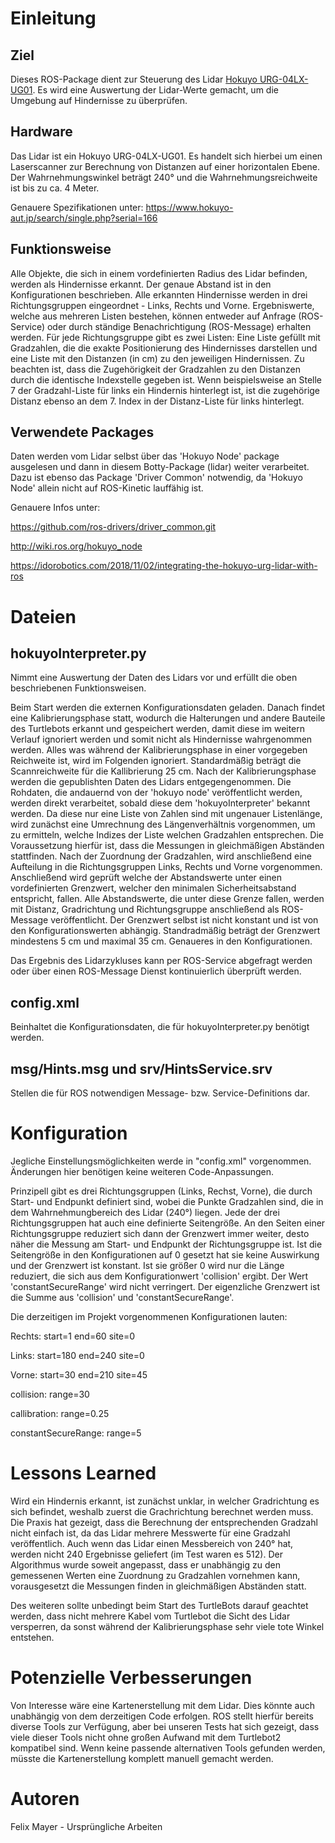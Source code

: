 # Einleitung
## Ziel
Dieses ROS-Package dient zur Steuerung des Lidar [Hokuyo URG-04LX-UG01](https://www.roscomponents.com/en/lidar-laser-scanner/83-urg-04lx-ug01.html). Es wird eine Auswertung der Lidar-Werte gemacht, um die Umgebung auf Hindernisse zu überprüfen.

## Hardware
Das Lidar ist ein Hokuyo URG-04LX-UG01. Es handelt sich hierbei um einen Laserscanner zur Berechnung von Distanzen auf einer horizontalen Ebene. Der Wahrnehmungswinkel beträgt 240° und die Wahrnehmungsreichweite ist bis zu ca. 4 Meter.

Genauere Spezifikationen unter:
https://www.hokuyo-aut.jp/search/single.php?serial=166

## Funktionsweise
Alle Objekte, die sich in einem vordefinierten Radius des Lidar befinden, werden als Hindernisse erkannt. Der genaue Abstand ist in den Konfigurationen beschrieben. Alle erkannten Hindernisse werden in drei Richtungsgruppen eingeordnet - Links, Rechts und Vorne. Ergebniswerte, welche aus mehreren Listen bestehen, können entweder auf Anfrage (ROS-Service) oder durch ständige Benachrichtigung (ROS-Message) erhalten werden. Für jede Richtungsgruppe gibt es zwei Listen: Eine Liste gefüllt mit Gradzahlen, die die exakte Positionierung des Hindernisses darstellen und eine Liste mit den Distanzen (in cm) zu den jeweiligen Hindernissen. Zu beachten ist, dass die Zugehörigkeit der Gradzahlen zu den Distanzen durch die identische Indexstelle gegeben ist. Wenn beispielsweise an Stelle 7 der Gradzahl-Liste für links ein Hindernis hinterlegt ist, ist die zugehörige Distanz ebenso an dem 7. Index in der Distanz-Liste für links hinterlegt.

## Verwendete Packages
Daten werden vom Lidar selbst über das 'Hokuyo Node' package ausgelesen und dann in diesem Botty-Package (lidar) weiter verarbeitet. Dazu ist ebenso das Package 'Driver Common' notwendig, da 'Hokuyo Node' allein nicht auf ROS-Kinetic lauffähig ist.

Genauere Infos unter:

https://github.com/ros-drivers/driver_common.git

http://wiki.ros.org/hokuyo_node

https://idorobotics.com/2018/11/02/integrating-the-hokuyo-urg-lidar-with-ros

# Dateien
## hokuyoInterpreter.py
Nimmt eine Auswertung der Daten des Lidars vor und erfüllt die oben beschriebenen Funktionsweisen. 

Beim Start werden die externen Konfigurationsdaten geladen. Danach findet eine Kalibrierungsphase statt, wodurch die Halterungen und andere Bauteile des Turtlebots erkannt und gespeichert werden, damit diese im weitern Verlauf ignoriert werden und somit nicht als Hindernisse wahrgenommen werden. Alles was während der Kalibrierungsphase in einer vorgegeben Reichweite ist, wird im Folgenden ignoriert. Standardmäßig beträgt die Scannreichweite für die Kallibrierung 25 cm.
Nach der Kalibrierungsphase werden die gepublishten Daten des Lidars entgegengenommen. Die Rohdaten, die andauernd von der 'hokuyo node' veröffentlicht werden, werden direkt verarbeitet, sobald diese dem 'hokuyoInterpreter' bekannt werden. Da diese nur eine Liste von Zahlen sind mit ungenauer Listenlänge, wird zunächst eine Umrechnung des Längenverhältnis vorgenommen, um zu ermitteln, welche Indizes der Liste welchen Gradzahlen entsprechen. Die Voraussetzung hierfür ist, dass die Messungen in gleichmäßigen Abständen stattfinden. Nach der Zuordnung der Gradzahlen, wird anschließend eine Aufteilung in die Richtungsgruppen Links, Rechts und Vorne vorgenommen. Anschließend wird geprüft welche der Abstandswerte unter einen vordefinierten Grenzwert, welcher den minimalen Sicherheitsabstand entspricht, fallen. Alle Abstandswerte, die unter diese Grenze fallen, werden mit Distanz, Gradrichtung und Richtungsgruppe anschließend als ROS-Message veröffentlicht. Der Grenzwert selbst ist nicht konstant und ist von den Konfigurationswerten abhängig. Standradmäßig beträgt der Grenzwert mindestens 5 cm und maximal 35 cm. Genaueres in den Konfigurationen.

Das Ergebnis des Lidarzykluses kann per ROS-Service abgefragt werden oder über einen ROS-Message Dienst kontinuierlich überprüft werden.

## config.xml
Beinhaltet die Konfigurationsdaten, die für hokuyoInterpreter.py benötigt werden.

## msg/Hints.msg und srv/HintsService.srv
Stellen die für ROS notwendigen Message- bzw. Service-Definitions dar.

# Konfiguration
Jegliche Einstellungsmöglichkeiten werde in "config.xml" vorgenommen. Änderungen hier benötigen keine weiteren Code-Anpassungen.

Prinzipell gibt es drei Richtungsgruppen (Links, Rechst, Vorne), die durch Start- und Endpunkt definiert sind, wobei die Punkte Gradzahlen sind, die in dem Wahrnehmungbereich des Lidar (240°) liegen. Jede der drei Richtungsgruppen hat auch eine definierte Seitengröße. An den Seiten einer Richtungsgruppe reduziert sich dann der Grenzwert immer weiter, desto näher die Messung am Start- und Endpunkt der Richtungsgruppe ist. Ist die Seitengröße in den Konfigurationen auf 0 gesetzt hat sie keine Auswirkung und der Grenzwert ist konstant. Ist sie größer 0 wird nur die Länge reduziert, die sich aus dem Konfigurationwert 'collision' ergibt. Der Wert 'constantSecureRange' wird nicht verringert. Der eigenzliche Grenzwert ist die Summe aus 'collision' und 'constantSecureRange'.

Die derzeitigen im Projekt vorgenommenen Konfigurationen lauten:

Rechts:			start=1 end=60 site=0

Links:			start=180 end=240 site=0

Vorne:			start=30 end=210 site=45

collision:		range=30

callibration:		range=0.25

constantSecureRange: 	range=5

# Lessons Learned
Wird ein Hindernis erkannt, ist zunächst unklar, in welcher Gradrichtung es sich befindet, weshalb zuerst die Grachrichtung berechnet werden muss. Die Praxis hat gezeigt, dass die Berechnung der entsprechenden Gradzahl nicht einfach ist, da das Lidar mehrere Messwerte für eine Gradzahl veröffentlich. Auch wenn das Lidar einen Messbereich von 240° hat, werden nicht 240 Ergebnisse geliefert (im Test waren es 512). Der Algorithmus wurde soweit angepasst, dass er unabhängig zu den gemessenen Werten eine Zuordnung zu Gradzahlen vornehmen kann, vorausgesetzt die Messungen finden in gleichmäßigen Abständen statt. 

Des weiteren sollte unbedingt beim Start des TurtleBots darauf geachtet werden, dass nicht mehrere Kabel vom Turtlebot die Sicht des Lidar versperren, da sonst während der Kalibrierungsphase sehr viele tote Winkel entstehen.

# Potenzielle Verbesserungen
Von Interesse wäre eine Kartenerstellung mit dem Lidar. Dies könnte auch unabhängig von dem derzeitigen Code erfolgen. ROS stellt hierfür bereits diverse Tools zur Verfügung, aber bei unseren Tests hat sich gezeigt, dass viele dieser Tools nicht ohne großen Aufwand mit dem Turtlebot2 kompatibel sind. Wenn keine passende alternativen Tools gefunden werden, müsste die Kartenerstellung komplett manuell gemacht werden. 

# Autoren
Felix Mayer - Ursprüngliche Arbeiten
